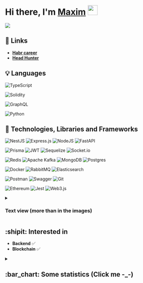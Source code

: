 <h1>Hi there, I'm <a href="https://t.me/demamaxim" target="_blank">Maxim</a> 
<img src="https://github.com/blackcater/blackcater/raw/main/images/Hi.gif" height="32"/>
</h1>
<p>
<img align="center" src="https://readme-typing-svg.herokuapp.com?color=%2336BCF7&lines=Junior+backend+developer">
</p>

## :link: Links 
-  **[Habr career](https://career.habr.com/idmaksim)**
-  **[Head Hunter](https://hh.ru/resume/2cab0c6eff0dc71c610039ed1f79674f754159)**


## 💡 Languages
  ![TypeScript](https://img.shields.io/badge/typescript-%23007ACC.svg?style=for-the-badge&logo=typescript&logoColor=white)

  ![Solidity](https://img.shields.io/badge/Solidity-%23363636.svg?style=for-the-badge&logo=solidity&logoColor=white)

  ![GraphQL](https://img.shields.io/badge/-GraphQL-E10098?style=for-the-badge&logo=graphql&logoColor=white)
  
  ![Python](https://img.shields.io/badge/python-3670A0?style=for-the-badge&logo=python&logoColor=ffdd54)

## :hammer: Technologies, Libraries and Frameworks
![NestJS](https://img.shields.io/badge/nestjs-%23E0234E.svg?style=for-the-badge&logo=nestjs&logoColor=white)
![Express.js](https://img.shields.io/badge/express.js-%23404d59.svg?style=for-the-badge&logo=express&logoColor=%2361DAFB)
![NodeJS](https://img.shields.io/badge/node.js-6DA55F?style=for-the-badge&logo=node.js&logoColor=white)
![FastAPI](https://img.shields.io/badge/FastAPI-005571?style=for-the-badge&logo=fastapi)

![Prisma](https://img.shields.io/badge/Prisma-3982CE?style=for-the-badge&logo=Prisma&logoColor=white)
![JWT](https://img.shields.io/badge/JWT-black?style=for-the-badge&logo=JSON%20web%20tokens)
![Sequelize](https://img.shields.io/badge/Sequelize-52B0E7?style=for-the-badge&logo=Sequelize&logoColor=white)
![Socket.io](https://img.shields.io/badge/Socket.io-black?style=for-the-badge&logo=socket.io&badgeColor=010101)

![Redis](https://img.shields.io/badge/redis-%23DD0031.svg?style=for-the-badge&logo=redis&logoColor=white)
![Apache Kafka](https://img.shields.io/badge/Apache%20Kafka-000?style=for-the-badge&logo=apachekafka)
![MongoDB](https://img.shields.io/badge/MongoDB-%234ea94b.svg?style=for-the-badge&logo=mongodb&logoColor=white)
![Postgres](https://img.shields.io/badge/postgres-%23316192.svg?style=for-the-badge&logo=postgresql&logoColor=white)

![Docker](https://img.shields.io/badge/docker-%230db7ed.svg?style=for-the-badge&logo=docker&logoColor=white)
![RabbitMQ](https://img.shields.io/badge/Rabbitmq-FF6600?style=for-the-badge&logo=rabbitmq&logoColor=white)
![Elasticsearch](https://img.shields.io/badge/elasticsearch-%230377CC.svg?style=for-the-badge&logo=elasticsearch&logoColor=white)

![Postman](https://img.shields.io/badge/Postman-FF6C37?style=for-the-badge&logo=postman&logoColor=white)
![Swagger](https://img.shields.io/badge/-Swagger-%23Clojure?style=for-the-badge&logo=swagger&logoColor=white)
![Git](https://img.shields.io/badge/git-%23F05033.svg?style=for-the-badge&logo=git&logoColor=white)

![Ethereum](https://img.shields.io/badge/Ethereum-3C3C3D?style=for-the-badge&logo=Ethereum&logoColor=white)
![Jest](https://img.shields.io/badge/-jest-%23C21325?style=for-the-badge&logo=jest&logoColor=white)
![Web3.js](https://img.shields.io/badge/web3.js-F16822?style=for-the-badge&logo=web3.js&logoColor=white)


<details>
<summary><h3>Text view (more than in the images)</b></summary>

<ul>
  <li><strong>Frameworks</strong>
    <ul>
      <li>NestJS 🐺</li>
      <li>Express.js 🚅</li>
      <li>FastAPI ⚡️</li>
    </ul>
  </li>
  <li><strong>Databases</strong>
    <ul>
      <li>PostgreSQL 🐘</li>
      <li>MongoDB 👽</li>
      <li>Redis 📕</li>
      <li>Elasticsearch 🔎</li>
    </ul>
  </li>
  <li><strong>ORMs</strong>
    <ul>
      <li>Prisma 🔮</li>
      <li>TypeORM 🐌</li>
      <li>Sequelize 🧊</li>
      <li>Tortoise-ORM 🐢</li>
    </ul>
  </li>
  <li><strong>Message Brokers</strong>
    <ul>
      <li>RabbitMQ 🐰</li>
      <li>Apache Kafka 🖧</li>
    </ul>
  </li>
  <li><strong>Tools</strong>
    <ul>
      <li>Docker 🐳</li>
      <li>Git ✏️</li>
      <li>Postman 📬</li>
    </ul>
  </li>
  <li><strong>Testing Tools</strong>
    <ul>
      <li>Jest 🧪</li>
      <li>Pytest 🚩</li>
    </ul>
  </li>
  <li><strong>Other Technologies</strong>
    <ul>
      <li>JWT 🔑</li>
      <li>OAuth2 🔐</li>
      <li>Socket.io :trollface:</li>
      <li>Websockets 🛠️</li>
      <li>Ethers.js ♢</li>
      <li>Web3.js 🌐</li>
    </ul>
  </li>
</ul>
</details>

  
## :shipit: Interested in
- **Backend** :white_check_mark:
- **Blockchain** :white_check_mark: 

<details>
<summary><h2> :bar_chart: Some statistics (Click me -_-) </h2></summary>
  
[![Top Langs](https://github-readme-stats.vercel.app/api/top-langs/?username=idmaksim&layout=compact)](https://github.com/anuraghazra/github-readme-stats)

![LeetCode Stats](https://leetcard.jacoblin.cool/dmaksim?theme=nord&font=ABeeZee&ext=heatmap)

</details>
